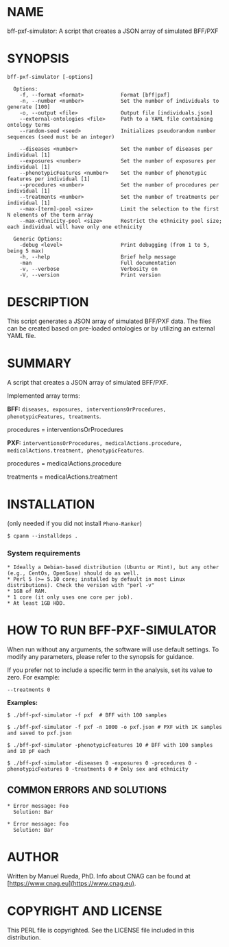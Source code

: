 # NAME

bff-pxf-simulator: A script that creates a JSON array of simulated BFF/PXF

# SYNOPSIS

    bff-pxf-simulator [-options]

      Options:
        -f, --format <format>            Format [bff|pxf]
        -n, --number <number>            Set the number of individuals to generate [100]
        -o, --output <file>              Output file [individuals.json]
        --external-ontologies <file>     Path to a YAML file containing ontology terms
        --random-seed <seed>             Initializes pseudorandom number sequences (seed must be an integer)

        --diseases <number>              Set the number of diseases per individual [1]
        --exposures <number>             Set the number of exposures per individual [1]
        --phenotypicFeatures <number>    Set the number of phenotypic features per individual [1]
        --procedures <number>            Set the number of procedures per individual [1]
        --treatments <number>            Set the number of treatments per individual [1]
        --max-[term]-pool <size>         Limit the selection to the first N elements of the term array
        --max-ethnicity-pool <size>      Restrict the ethnicity pool size; each individual will have only one ethnicity

      Generic Options:
        -debug <level>                   Print debugging (from 1 to 5, being 5 max)
        -h, --help                       Brief help message
        -man                             Full documentation
        -v, --verbose                    Verbosity on
        -V, --version                    Print version

# DESCRIPTION

This script generates a JSON array of simulated BFF/PXF data. The files can be created based on pre-loaded ontologies or by utilizing an external YAML file.

# SUMMARY

A script that creates a JSON array of simulated BFF/PXF. 

Implemented array terms:

**BFF:** `diseases, exposures, interventionsOrProcedures, phenotypicFeatures, treatments`. 

procedures = interventionsOrProcedures

**PXF:** `interventionsOrProcedures, medicalActions.procedure, medicalActions.treatment, phenotypicFeatures`.

procedures = medicalActions.procedure

treatments = medicalActions.treatment

# INSTALLATION

(only needed if you did not install `Pheno-Ranker`)

    $ cpanm --installdeps .

### System requirements

    * Ideally a Debian-based distribution (Ubuntu or Mint), but any other (e.g., CentOs, OpenSuse) should do as well.
    * Perl 5 (>= 5.10 core; installed by default in most Linux distributions). Check the version with "perl -v"
    * 1GB of RAM.
    * 1 core (it only uses one core per job).
    * At least 1GB HDD.

# HOW TO RUN BFF-PXF-SIMULATOR

When run without any arguments, the software will use default settings. To modify any parameters, please refer to the synopsis for guidance.

If you prefer not to include a specific term in the analysis, set its value to zero. For example:

`--treatments 0`

**Examples:**

    $ ./bff-pxf-simulator -f pxf  # BFF with 100 samples

    $ ./bff-pxf-simulator -f pxf -n 1000 -o pxf.json # PXF with 1K samples and saved to pxf.json

    $ ./bff-pxf-simulator -phenotypicFeatures 10 # BFF with 100 samples and 10 pF each

    $ ./bff-pxf-simulator -diseases 0 -exposures 0 -procedures 0 -phenotypicFeatures 0 -treatments 0 # Only sex and ethnicity

## COMMON ERRORS AND SOLUTIONS

    * Error message: Foo
      Solution: Bar

    * Error message: Foo
      Solution: Bar

# AUTHOR 

Written by Manuel Rueda, PhD. Info about CNAG can be found at [https://www.cnag.eu](https://www.cnag.eu).

# COPYRIGHT AND LICENSE

This PERL file is copyrighted. See the LICENSE file included in this distribution.
